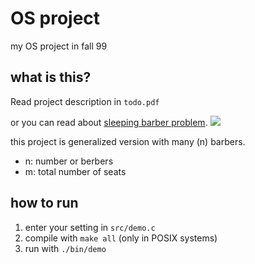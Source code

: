 # OS project 
my OS project in fall 99

## what is this?
Read project description in `todo.pdf`

or you can read about [sleeping barber problem](https://www.geeksforgeeks.org/sleeping-barber-problem-in-process-synchronization/).
![](https://media.geeksforgeeks.org/wp-content/uploads/Untitled-Diagram-25.png)

this project is generalized version with many (n) barbers.

+ n: number or berbers
+ m: total number of seats


## how to run
1. enter your setting in `src/demo.c`
2. compile with `make all` (only in POSIX systems)
3. run with `./bin/demo`
